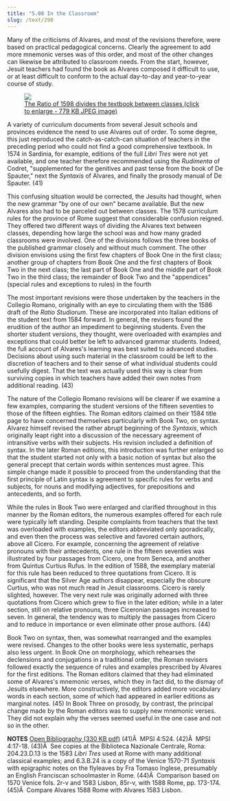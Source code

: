 ```yaml
---
title: "5.08 In the Classroom"
slug: /text/298
---
```

Many of the criticisms of Alvares, and most of the revisions therefore, were based on practical pedagogical concerns. Clearly the agreement to add more mnemonic verses was of this order, and most of the other changes can likewise be attributed to classroom needs. From the start, however, Jesuit teachers had found the book as Alvares composed it difficult to use, or at least difficult to conform to the actual day-to-day and year-to-year course of study.
<p style="text-align: center;"></p>


<figure class="mkdn-figure">
    <a href="images_full/5.00_Chapter_Five/HFS_094.08.jpg" class="mkdn-image-link">
    <img class="mkdn-image" src="images_full/5.00_Chapter_Five/HFS_094.08.jpg" />
    <figcaption class="mkdn-figcaption">The Ratio of 1598 divides the textbook between classes (click to enlarge - 779 KB JPEG image)</figcaption>
    </a>
</figure>

A variety of curriculum documents from several Jesuit schools and provinces evidence the need to use Alvares out of order. To some degree, this just reproduced the catch-as-catch-can situation of teachers in the preceding period who could not find a good comprehensive textbook. In 1574 in Sardinia, for example, editions of the full <em>Libri Tres</em> were not yet available, and one teacher therefore recommended using the <em>Rudimenta</em> of Codret, "supplemented for the genitives and past tense from the book of De Spauter," next the <em>Syntaxis</em> of Alvares, and finally the prosody manual of De Spauter. (41)

This confusing situation would be corrected, the Jesuits had thought, when the new grammar "by one of our own" became available. But the new Alvares also had to be parceled out between classes. The 1578 curriculum rules for the province of Rome suggest that considerable confusion reigned. They offered two different ways of dividing the Alvares text between classes, depending how large the school was and how many graded classrooms were involved. One of the divisions follows the three books of the published grammar closely and without much comment. The other division envisions using the first few chapters of Book One in the first class; another group of chapters from Book One and the first chapters of Book Two in the next class; the last part of Book One and the middle part of Book Two in the third class; the remainder of Book Two and the "appendices" (special rules and exceptions to rules) in the fourth 

The most important revisions were those undertaken by the teachers in the Collegio Romano, originally with an eye to circulating them with the 1586 draft of the <em>Ratio Studiorum</em>. These are incorporated into Italian editions of the student text from 1584 forward. In general, the revisers found the erudition of the author an impediment to beginning students. Even the shorter student versions, they thought, were overloaded with examples and exceptions that could better be left to advanced grammar students. Indeed, the full account of Alvares's learning was best suited to advanced studies. Decisions about using such material in the classroom could be left to the discretion of teachers and to their sense of what individual students could usefully digest. That the text was actually used this way is clear from surviving copies in which teachers have added their own notes from additional reading. (43)

The nature of the Collegio Romano revisions will be clearer if we examine a few examples, comparing the student versions of the fifteen seventies to those of the fifteen eighties. The Roman editors claimed on their 1584 title page to have concerned themselves particularly with Book Two, on syntax. Alvarez himself revised the rather abrupt beginning of the <em>Syntaxis</em>, which originally leapt right into a discussion of the necessary agreement of intransitive verbs with their subjects. His revision included a definition of syntax. In the later Roman editions, this introduction was further enlarged so that the student started not only with a basic notion of syntax but also the general precept that certain words within sentences must agree. This simple change made it possible to proceed from the understanding that the first principle of Latin syntax is agreement to specific rules for verbs and subjects, for nouns and modifying adjectives, for prepositions and antecedents, and so forth.

While the rules in Book Two were enlarged and clarified throughout in this manner by the Roman editors, the numerous examples offered for each rule were typically left standing. Despite complaints from teachers that the text was overloaded with examples, the editors abbreviated only sporadically, and even then the process was selective and favored certain authors, above all Cicero. For example, concerning the agreement of relative pronouns with their antecedents, one rule in the fifteen seventies was illustrated by four passages from Cicero, one from Seneca, and another from Quintus Curtius Rufus. In the edition of 1588, the exemplary material for this rule has been reduced to three quotations from Cicero. It is significant that the Silver Age authors disappear, especially the obscure Curtius, who was not much read in Jesuit classrooms. Cicero is rarely slighted, however. The very next rule was originally adorned with three quotations from Cicero which grew to five in the later edition; while in a later section, still on relative pronouns, three Ciceronian passages increased to seven. In general, the tendency was to multiply the passages from Cicero and to reduce in importance or even eliminate other prose authors. (44)

Book Two on syntax, then, was somewhat rearranged and the examples were revised. Changes to the other books were less systematic, perhaps also less urgent. In Book One on morphology, which rehearses the declensions and conjugations in a traditional order, the Roman revisers followed exactly the sequence of rules and examples prescribed by Alvares for the first editions. The Roman editors claimed that they had eliminated some of Alvares's mnemonic verses, which they in fact did, to the dismay of Jesuits elsewhere. More constructively, the editors added more vocabulary words in each section, some of which had appeared in earlier editions as marginal notes. (45) In Book Three on prosody, by contrast, the principal change made by the Roman editors was to supply new mnemonic verses. They did not explain why the verses seemed useful in the one case and not so in the other.

<strong>NOTES</strong>
<a href="http://www.humanismforsale.org/bibliography.pdf" target="new">Open Bibliography (330 KB pdf)</a>
(41)Â  MPSI 4:524.
(42)Â  MPSI 4:17-18.
(43)Â  See copies at the Biblioteca Nazionale Centrale, Roma: 204.23.D.13 is the 1583 <em>Libri Tres</em> used at Rome with many additional classical examples; and 6.3.B.24 is a copy of the Venice 1570-71 <em>Syntaxis</em> with epigraphic notes on the flyleaves by Fra Tomaso Inglese, presumably an English Franciscan schoolmaster in Rome.
(44)Â  Comparison based on 1570 Venice fols. 2r-v and 1583 Lisbon, 85r-v, with 1588 Rome, pp. 173-174.
(45)Â  Compare Alvares 1588 Rome with Alvares 1583 Lisbon.
